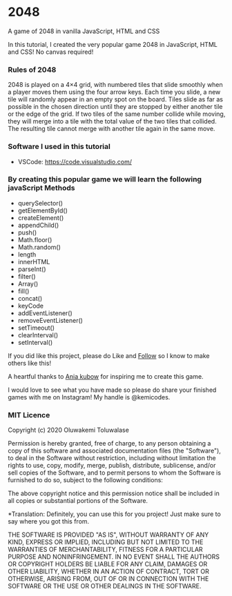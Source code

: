 # 2048

A game of 2048 in vanilla JavaScript, HTML and CSS

In this tutorial, I created the very popular game 2048 in JavaScript, HTML and CSS! No canvas required!

### Rules of 2048

2048 is played on a 4×4 grid, with numbered tiles that slide smoothly when a player moves them using the four arrow keys. Each time you slide, a new tile will randomly appear in an empty spot on the board. Tiles slide as far as possible in the chosen direction until they are stopped by either another tile or the edge of the grid. If two tiles of the same number collide while moving, they will merge into a tile with the total value of the two tiles that collided. The resulting tile cannot merge with another tile again in the same move.

### Software I used in this tutorial

- VSCode: <https://code.visualstudio.com/>

### By creating this popular game we will learn the following javaScript Methods

- querySelector()
- getElementById()
- createElement()
- appendChild()
- push()
- Math.floor()
- Math.random()
- length
- innerHTML
- parseInt()
- filter()
- Array()
- fill()
- concat()
- keyCode
- addEventListener()
- removeEventListener()
- setTimeout()
- clearInterval()
- setInterval()

If you did like this project, please do Like and [Follow](github.com/kemicodes) so I know to make others like this!

A heartful thanks to [Ania kubow](https://github.com/kubowania) for inspiring me to create this game.

I would love to see what you have made so please do share your finished games with me on Instagram! My handle is @kemicodes.

### MIT Licence

Copyright (c) 2020 Oluwakemi Toluwalase

Permission is hereby granted, free of charge, to any person obtaining a copy of this software and associated documentation files (the "Software"), to deal in the Software without restriction, including without limitation the rights to use, copy, modify, merge, publish, distribute, sublicense, and/or sell copies of the Software, and to permit persons to whom the Software is furnished to do so, subject to the following conditions:

The above copyright notice and this permission notice shall be included in all copies or substantial portions of the Software.

*Translation: Definitely, you can use this for you project! Just make sure to say where you got this from.

THE SOFTWARE IS PROVIDED "AS IS", WITHOUT WARRANTY OF ANY KIND, EXPRESS OR IMPLIED, INCLUDING BUT NOT LIMITED TO THE WARRANTIES OF MERCHANTABILITY, FITNESS FOR A PARTICULAR PURPOSE AND NONINFRINGEMENT. IN NO EVENT SHALL THE AUTHORS OR COPYRIGHT HOLDERS BE LIABLE FOR ANY CLAIM, DAMAGES OR OTHER LIABILITY, WHETHER IN AN ACTION OF CONTRACT, TORT OR OTHERWISE, ARISING FROM, OUT OF OR IN CONNECTION WITH THE SOFTWARE OR THE USE OR OTHER DEALINGS IN THE SOFTWARE.
